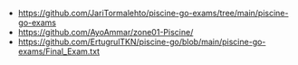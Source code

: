 - https://github.com/JariTormalehto/piscine-go-exams/tree/main/piscine-go-exams
- https://github.com/AyoAmmar/zone01-Piscine/
- https://github.com/ErtugrulTKN/piscine-go/blob/main/piscine-go-exams/Final_Exam.txt